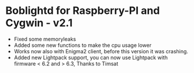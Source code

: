 Boblightd for Raspberry-PI and Cygwin - v2.1
==============================================

- Fixed some memoryleaks
- Added some new functions to make the cpu usage lower
- Works now also with Enigma2 client, before this version it was crashing.
- Added new Lightpack support, you can now use Lightpack with firmware < 6.2 and > 6.3, Thanks to Timsat
